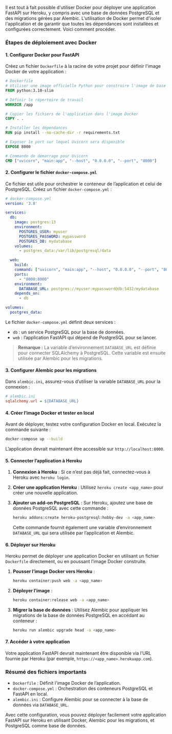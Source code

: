 Il est tout à fait possible d'utiliser Docker pour déployer une application FastAPI sur Heroku, y compris avec une base de données PostgreSQL et des migrations gérées par Alembic. L'utilisation de Docker permet d'isoler l'application et de garantir que toutes les dépendances sont installées et configurées correctement. Voici comment procéder.

### Étapes de déploiement avec Docker

#### 1. Configurer Docker pour FastAPI
Créez un fichier `Dockerfile` à la racine de votre projet pour définir l'image Docker de votre application :

```dockerfile
# Dockerfile
# Utiliser une image officielle Python pour construire l'image de base
FROM python:3.10-slim

# Définir le répertoire de travail
WORKDIR /app

# Copier les fichiers de l'application dans l'image Docker
COPY . .

# Installer les dépendances
RUN pip install --no-cache-dir -r requirements.txt

# Exposer le port sur lequel Uvicorn sera disponible
EXPOSE 8000

# Commande de démarrage pour Uvicorn
CMD ["uvicorn", "main:app", "--host", "0.0.0.0", "--port", "8000"]
```

#### 2. Configurer le fichier `docker-compose.yml`
Ce fichier est utile pour orchestrer le conteneur de l’application et celui de PostgreSQL. Créez un fichier `docker-compose.yml` :

```yaml
# docker-compose.yml
version: '3.8'

services:
  db:
    image: postgres:13
    environment:
      POSTGRES_USER: myuser
      POSTGRES_PASSWORD: mypassword
      POSTGRES_DB: mydatabase
    volumes:
      - postgres_data:/var/lib/postgresql/data

  web:
    build: .
    command: ["uvicorn", "main:app", "--host", "0.0.0.0", "--port", "8000"]
    ports:
      - "8000:8000"
    environment:
      DATABASE_URL: postgres://myuser:mypassword@db:5432/mydatabase
    depends_on:
      - db

volumes:
  postgres_data:
```

Le fichier `docker-compose.yml` définit deux services :
- `db` : un service PostgreSQL pour la base de données.
- `web` : l’application FastAPI qui dépend de PostgreSQL pour se lancer.

> **Remarque :** La variable d’environnement `DATABASE_URL` est définie pour connecter SQLAlchemy à PostgreSQL. Cette variable est ensuite utilisée par Alembic pour les migrations.

#### 3. Configurer Alembic pour les migrations
Dans `alembic.ini`, assurez-vous d’utiliser la variable `DATABASE_URL` pour la connexion :

```ini
# alembic.ini
sqlalchemy.url = ${DATABASE_URL}
```

#### 4. Créer l’image Docker et tester en local
Avant de déployer, testez votre configuration Docker en local. Exécutez la commande suivante :

```bash
docker-compose up --build
```

L’application devrait maintenant être accessible sur `http://localhost:8000`.

#### 5. Connecter l’application à Heroku
1. **Connexion à Heroku** : Si ce n’est pas déjà fait, connectez-vous à Heroku avec `heroku login`.
2. **Créer une application Heroku** : Utilisez `heroku create <app_name>` pour créer une nouvelle application.
3. **Ajouter un add-on PostgreSQL** : Sur Heroku, ajoutez une base de données PostgreSQL avec cette commande :

   ```bash
   heroku addons:create heroku-postgresql:hobby-dev -a <app_name>
   ```

   Cette commande fournit également une variable d’environnement `DATABASE_URL` qui sera utilisée par l’application et Alembic.

#### 6. Déployer sur Heroku
Heroku permet de déployer une application Docker en utilisant un fichier `Dockerfile` directement, ou en poussant l’image Docker construite.

1. **Pousser l’image Docker vers Heroku** :

   ```bash
   heroku container:push web -a <app_name>
   ```

2. **Déployer l’image** :

   ```bash
   heroku container:release web -a <app_name>
   ```

3. **Migrer la base de données** : Utilisez Alembic pour appliquer les migrations de la base de données PostgreSQL en accédant au conteneur :

   ```bash
   heroku run alembic upgrade head -a <app_name>
   ```

#### 7. Accéder à votre application
Votre application FastAPI devrait maintenant être disponible via l’URL fournie par Heroku (par exemple, `https://<app_name>.herokuapp.com`).

### Résumé des fichiers importants

- `Dockerfile` : Définit l'image Docker de l’application.
- `docker-compose.yml` : Orchestration des conteneurs PostgreSQL et FastAPI en local.
- `alembic.ini` : Configure Alembic pour se connecter à la base de données via `DATABASE_URL`.

Avec cette configuration, vous pouvez déployer facilement votre application FastAPI sur Heroku en utilisant Docker, Alembic pour les migrations, et PostgreSQL comme base de données.
